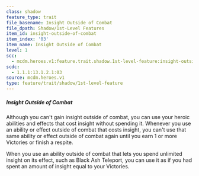 ```yaml
---
class: shadow
feature_type: trait
file_basename: Insight Outside of Combat
file_dpath: Shadow/1st-Level Features
item_id: insight-outside-of-combat
item_index: '03'
item_name: Insight Outside of Combat
level: 1
scc:
  - mcdm.heroes.v1:feature.trait.shadow.1st-level-feature:insight-outside-of-combat
scdc:
  - 1.1.1:13.1.2.1:03
source: mcdm.heroes.v1
type: feature/trait/shadow/1st-level-feature
---
```


##### Insight Outside of Combat

Although you can't gain insight outside of combat, you can use your heroic abilities and effects that cost insight without spending it. Whenever you use an ability or effect outside of combat that costs insight, you can't use that same ability or effect outside of combat again until you earn 1 or more Victories or finish a respite.

When you use an ability outside of combat that lets you spend unlimited insight on its effect, such as Black Ash Teleport, you can use it as if you had spent an amount of insight equal to your Victories.
